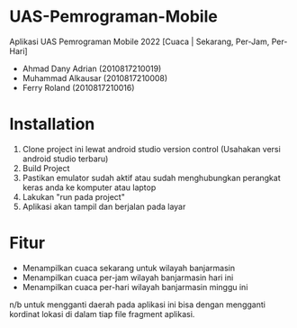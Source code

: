 # UAS-Pemrograman-Mobile

Aplikasi UAS Pemrograman Mobile 2022
[Cuaca | Sekarang, Per-Jam, Per-Hari]
- Ahmad Dany Adrian (2010817210019)
- Muhammad Alkausar (2010817210008)
- Ferry Roland (2010817210016)

# Installation
1. Clone project ini lewat android studio version control (Usahakan versi android studio terbaru)
2. Build Project
3. Pastikan emulator sudah aktif atau sudah menghubungkan perangkat keras anda ke komputer atau laptop
4. Lakukan "run pada project"
5. Aplikasi akan tampil dan berjalan pada layar

# Fitur
- Menampilkan cuaca sekarang untuk wilayah banjarmasin
- Menampilkan cuaca per-jam wilayah banjarmasin hari ini
- Menampilkan cuaca per-hari wilayah banjarmasin minggu ini

n/b untuk mengganti daerah pada aplikasi ini bisa dengan mengganti kordinat lokasi di dalam tiap file fragment aplikasi.
